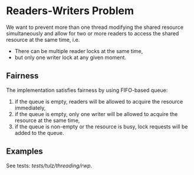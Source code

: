 # Readers-Writers Problem

We want to prevent more than one thread modifying the shared
resource simultaneously and allow for two or more readers to
access the shared resource at the same time, i.e.

- There can be multiple reader locks at the same time,
- but only one writer lock at any given moment.

## Fairness

The implementation satisfies fairness by using FIFO-based queue:

1. if the queue is empty, readers will be allowed to
   acquire the resource immediately,
2. if the queue is empty, only one writer will be allowed
   to acquire the resource at the same time,
3. if the queue is non-empty or the resource is busy,
   lock requests will be added to the queue.

## Examples

See tests: _tests/tulz/threading/rwp_.
